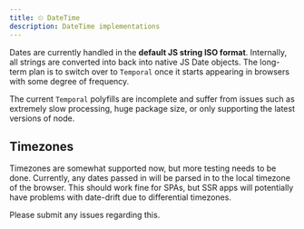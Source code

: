 ```yaml
---
title: ⏲ DateTime
description: DateTime implementations
---
```


Dates are currently handled in the **default JS string ISO format**. Internally, all strings are converted into back into native JS Date objects. The long-term plan
is to switch over to `Temporal` once it starts appearing in browsers with some degree of frequency.

The current `Temporal` polyfills are incomplete and suffer from issues such as extremely slow processing, huge package size, or only supporting the latest versions of node.

## Timezones

Timezones are somewhat supported now, but more testing needs to be done. Currently, any dates passed in will be parsed in to the local timezone of the browser.
This should work fine for SPAs, but SSR apps will potentially have problems with date-drift due to differential timezones.

Please submit any issues regarding this.
